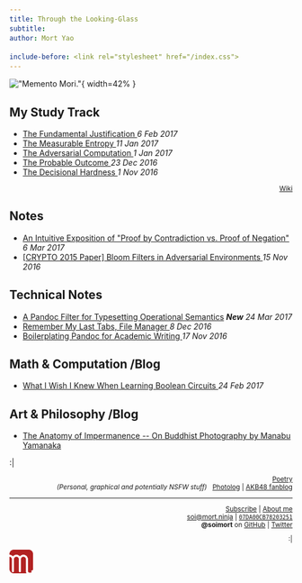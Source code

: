 ```yaml
---
title: Through the Looking-Glass
subtitle:
author: Mort Yao

include-before: <link rel="stylesheet" href="/index.css">
---
```


!["*Memento Mori.*"
](https://i0.wp.com/dl.dropboxusercontent.com/s/croje3hsd5xp15l/header-170204.jpg){ width=42% }



## My Study Track

* [The Fundamental Justification
](/mst/5/)
*6 Feb 2017*
* [The Measurable Entropy
](/mst/4/)
*11 Jan 2017*
* [The Adversarial Computation
](/mst/3/)
*1 Jan 2017*
* [The Probable Outcome
](/mst/2/)
*23 Dec 2016*
* [The Decisional Hardness
](/mst/1/)
*1 Nov 2016*

<div style="text-align:right">
<small>

[<i class="fa fa-edit" aria-hidden="true"></i>
Wiki](https://wiki.soimort.org/)

</small>
</div>

## Notes

* [An Intuitive Exposition of "Proof by Contradiction vs. Proof of Negation"
](/notes/170306/)
*6 Mar 2017*
* [[CRYPTO 2015 Paper] Bloom Filters in Adversarial Environments
](/reports/bloom-filters-in-adversarial-environments/)
*15 Nov 2016*

## Technical Notes

* [A Pandoc Filter for Typesetting Operational Semantics](/notes/170323/)
***New** 24 Mar 2017*
* [Remember My Last Tabs, File Manager
](/notes/161208/)
*8 Dec 2016*
* [Boilerplating Pandoc for Academic Writing
](/notes/161117/)
*17 Nov 2016*

## Math & Computation **/Blog**

* [What I Wish I Knew When Learning Boolean Circuits
](https://blog.soimort.org/comp/c/boolean-circuit/)
*24 Feb 2017*

## Art & Philosophy **/Blog**

* [The Anatomy of Impermanence -- On Buddhist Photography by Manabu Yamanaka
](https://blog.soimort.org/art/manabu-yamanaka/)



:|

<div style="text-align:right">
<small>

[<i class="fa fa-tumblr-square" aria-hidden="true"></i>
Poetry](http://poetry.soimort.org/)
\
*(Personal, graphical and potentially NSFW stuff)* &nbsp;
[<i class="fa fa-tumblr-square" aria-hidden="true"></i>
Photolog](http://log.soimort.org/)
| [<i class="fa fa-tumblr-square" aria-hidden="true"></i>
AKB48 fanblog](http://microblog.soimort.org/)

***

[<i class="fa fa-rss" aria-hidden="true"></i>
Subscribe](https://www.soimort.org/feed.atom)
| [<i class="fa fa-user" aria-hidden="true"></i>
About me](/about)
\
<i class="fa fa-envelope" aria-hidden="true"></i>
soi@mort.ninja
| [<i class="fa fa-key" aria-hidden="true"></i>
`07DA00CB78203251`](https://keybase.io/soimort/key.asc)
\
**\@soimort** on
<a href="https://github.com/soimort" rel="nofollow">
<i class="fa fa-github" aria-hidden="true"></i> GitHub</a>
| <a href="https://twitter.com/soimort" rel="nofollow">
<i class="fa fa-twitter" aria-hidden="true"></i> Twitter</a>

:|

</small>
</div>

<aside id="soimort-links">
<a title="Feed" href="https://www.soimort.org/feed.atom">
<i class="fa fa-rss-square" aria-hidden="true"></i></a>
<a title="GitHub" href="https://github.com/soimort" rel="nofollow">
<i class="fa fa-github-square" aria-hidden="true"></i></a>
<a title="About me" href="/about" id="soimort">
<img src="/favicon.png" width="42px"></a>
<a title="Twitter" href="https://twitter.com/soimort" rel="nofollow">
<i class="fa fa-twitter-square" aria-hidden="true"></i></a>
<a title="Email" href="#" onclick="window.open(atob('bWFpbHRvOg==') +
'soi' + atob('QA==') + 'mort.ninja')">
<i class="fa fa-envelope-square" aria-hidden="true"></i></a>
</aside>

